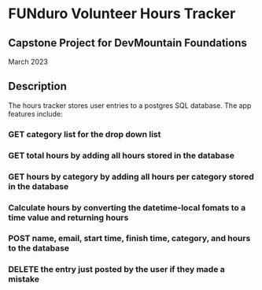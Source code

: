 # FUNduro Volunteer Hours Tracker

## Capstone Project for DevMountain Foundations

March 2023

## Description

The hours tracker stores user entries to a postgres SQL database. The app features include:

### GET category list for the drop down list

### GET total hours by adding all hours stored in the database

### GET hours by category by adding all hours per category stored in the database

### Calculate hours by converting the datetime-local fomats to a time value and returning hours

### POST name, email, start time, finish time, category, and hours to the database

### DELETE the entry just posted by the user if they made a mistake
